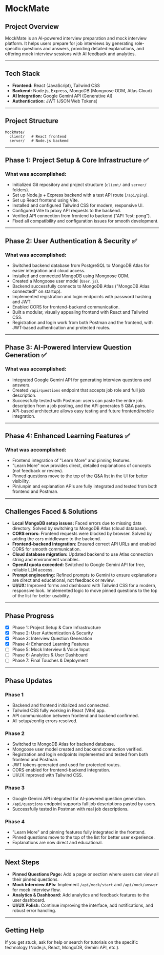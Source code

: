 # MockMate

## Project Overview
MockMate is an AI-powered interview preparation and mock interview platform. It helps users prepare for job interviews by generating role-specific questions and answers, providing detailed explanations, and offering mock interview sessions with AI feedback and analytics.

---

## Tech Stack
- **Frontend:** React (JavaScript), Tailwind CSS
- **Backend:** Node.js, Express, MongoDB (Mongoose ODM, Atlas Cloud)
- **AI Integration:** Google Gemini API (Generative AI)
- **Authentication:** JWT (JSON Web Tokens)

---

## Project Structure
```
MockMate/
  client/   # React frontend
  server/   # Node.js backend
```

---

## Phase 1: Project Setup & Core Infrastructure ✅

### What was accomplished:
- Initialized Git repository and project structure (`client/` and `server/` folders).
- Set up Node.js + Express backend with a test API route (`/api/ping`).
- Set up React frontend using Vite.
- Installed and configured Tailwind CSS for modern, responsive UI.
- Configured Vite to proxy API requests to the backend.
- Verified API connection from frontend to backend ("API Test: pong").
- Fixed all compatibility and configuration issues for smooth development.

---

## Phase 2: User Authentication & Security ✅

### What was accomplished:
- Switched backend database from PostgreSQL to MongoDB Atlas for easier integration and cloud access.
- Installed and connected MongoDB using Mongoose ODM.
- Created a Mongoose user model (`User.js`).
- Backend successfully connects to MongoDB Atlas ("MongoDB Atlas connected!" on startup).
- Implemented registration and login endpoints with password hashing and JWT.
- Enabled CORS for frontend-backend communication.
- Built a modular, visually appealing frontend with React and Tailwind CSS.
- Registration and login work from both Postman and the frontend, with JWT-based authentication and protected routes.

---

## Phase 3: AI-Powered Interview Question Generation ✅

### What was accomplished:
- Integrated Google Gemini API for generating interview questions and answers.
- Created `/api/questions` endpoint that accepts job role and full job description.
- Successfully tested with Postman: users can paste the entire job description from a job posting, and the API generates 5 Q&A pairs.
- API-based architecture allows easy testing and future frontend/mobile integration.

---

## Phase 4: Enhanced Learning Features ✅

### What was accomplished:
- Frontend integration of "Learn More" and pinning features.
- "Learn More" now provides direct, detailed explanations of concepts (not feedback or review).
- Pinned questions move to the top of the Q&A list in the UI for better visibility.
- Pin/unpin and explanation APIs are fully integrated and tested from both frontend and Postman.

---

## Challenges Faced & Solutions
- **Local MongoDB setup issues:** Faced errors due to missing data directory. Solved by switching to MongoDB Atlas (cloud database).
- **CORS errors:** Frontend requests were blocked by browser. Solved by adding the `cors` middleware to the backend.
- **Frontend-backend integration:** Ensured correct API URLs and enabled CORS for smooth communication.
- **Cloud database migration:** Updated backend to use Atlas connection string and environment variables.
- **OpenAI quota exceeded:** Switched to Google Gemini API for free, reliable LLM access.
- **Prompt engineering:** Refined prompts to Gemini to ensure explanations are direct and educational, not feedback or review.
- **UI/UX:** Improved forms and dashboard with Tailwind CSS for a modern, responsive look. Implemented logic to move pinned questions to the top of the list for better usability.

---

## Phase Progress
- [x] Phase 1: Project Setup & Core Infrastructure
- [x] Phase 2: User Authentication & Security
- [x] Phase 3: Interview Question Generation
- [x] Phase 4: Enhanced Learning Features
- [ ] Phase 5: Mock Interview & Voice Input
- [ ] Phase 6: Analytics & User Dashboard
- [ ] Phase 7: Final Touches & Deployment

---

## Phase Updates
### Phase 1
- Backend and frontend initialized and connected.
- Tailwind CSS fully working in React (Vite) app.
- API communication between frontend and backend confirmed.
- All setup/config errors resolved.

### Phase 2
- Switched to MongoDB Atlas for backend database.
- Mongoose user model created and backend connection verified.
- Registration and login endpoints implemented and tested from both frontend and Postman.
- JWT tokens generated and used for protected routes.
- CORS enabled for frontend-backend integration.
- UI/UX improved with Tailwind CSS.

### Phase 3
- Google Gemini API integrated for AI-powered question generation.
- `/api/questions` endpoint supports full job descriptions pasted by users.
- Successfully tested in Postman with real job descriptions.

### Phase 4
- "Learn More" and pinning features fully integrated in the frontend.
- Pinned questions move to the top of the list for better user experience.
- Explanations are now direct and educational.

---

## Next Steps
- **Pinned Questions Page:** Add a page or section where users can view all their pinned questions.
- **Mock Interview APIs:** Implement `/api/mock/start` and `/api/mock/answer` for mock interview flow.
- **Analytics & Dashboard:** Add analytics and feedback features to the user dashboard.
- **UI/UX Polish:** Continue improving the interface, add notifications, and robust error handling.

---

## Getting Help
If you get stuck, ask for help or search for tutorials on the specific technology (Node.js, React, MongoDB, Gemini API, etc.). 